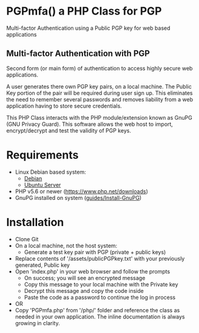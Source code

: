 # PGPmfa() a PHP Class for PGP

Multi-factor Authentication using a Public PGP key for web based applications

## Multi-factor Authentication with PGP

Second form (or main form) of authentication to access highly secure web applications.

A user generates there own PGP key pairs, on a local machine. The Public Key portion of the pair will be required during user sign up. This eliminates the need to remember several passwords and removes liability from a web application having to store secure credentials.

This PHP Class interacts with the PHP module/extension known as GnuPG (GNU Privacy Guard). This software allows the web host to import, encrypt/decrypt and test the validity of PGP keys.

# Requirements

- Linux Debian based system:
  - [Debian](https://www.debian.org/CD/http-ftp/#stable)
  - [Ubuntu Server](https://ubuntu.com/download/server#downloads)
- PHP v5.6 or newer (https://www.php.net/downloads)
- GnuPG installed on system ([guides/Install-GnuPG](https://github.com/misterG13/PGP-mfa/tree/main/guides/Install-GnuPG))

# Installation

- Clone Git
- On a local machine, not the host system:
  - Generate a test key pair with PGP (private + public keys)
- Replace contents of '/assets/publicPGPkey.txt' with your previously generated, Public key
- Open 'index.php' in your web browser and follow the prompts
  - On success; you will see an encrypted message
  - Copy this message to your local machine with the Private key
  - Decrypt this message and copy the code inside
  - Paste the code as a password to continue the log in process
- OR
- Copy 'PGPmfa.php' from '/php/' folder and reference the class as needed in your own application. The inline documentation is always growing in clarity.
